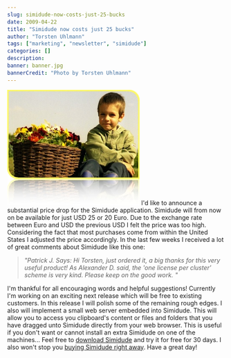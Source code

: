 ```yaml
---
slug: simidude-now-costs-just-25-bucks
date: 2009-04-22
title: "Simidude now costs just 25 bucks"
author: "Torsten Uhlmann"
tags: ["marketing", "newsletter", "simidude"]
categories: []
description:
banner: banner.jpg
bannerCredit: "Photo by Torsten Uhlmann"
---
```


![](./daniel_und_blumen21.jpg) I'd like to announce a substantial price drop for the Simidude application. Simidude will from now on be available for just USD 25 or 20 Euro. Due to the exchange rate between Euro and USD the previous USD I felt the price was too high. Considering the fact that most purchases come from within the United States I adjusted the price accordingly. In the last few weeks I received a lot of great comments about Simidude like this one:

> *<span class="dealCommentName">"Patrick J. Says:</span>* *Hi Torsten, just ordered it, a big thanks for this very useful product! As Alexander D. said, the 'one license per cluster' scheme is very kind. Please keep on the good work. "*

I'm thankful for all encouraging words and helpful suggestions! Currently I'm working on an exciting next release which will be free to existing customers. In this release I will polish some of the remaining rough edges. I also will implement a small web server embedded into Simidude. This will allow you to access you clipboard's content or files and folders that you have dragged unto Simidude directly from your web browser. This is useful if you don't want or cannot install an extra Simidude on one of the machines... Feel free to [download Simidude](http://www.simidude.com/download/) and try it for free for 30 days. I also won't stop you [buying Simidude right away](http://www.simidude.com/order/). Have a great day!
